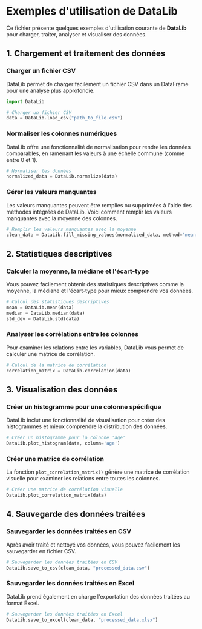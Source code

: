 # Exemples d'utilisation de DataLib

Ce fichier présente quelques exemples d'utilisation courante de **DataLib** pour charger, traiter, analyser et visualiser des données.

## 1. Chargement et traitement des données

### Charger un fichier CSV

DataLib permet de charger facilement un fichier CSV dans un DataFrame pour une analyse plus approfondie.

```python
import DataLib

# Charger un fichier CSV
data = DataLib.load_csv("path_to_file.csv")
```

### Normaliser les colonnes numériques

DataLib offre une fonctionnalité de normalisation pour rendre les données comparables, en ramenant les valeurs à une échelle commune (comme entre 0 et 1).

```python
# Normaliser les données
normalized_data = DataLib.normalize(data)
```

### Gérer les valeurs manquantes

Les valeurs manquantes peuvent être remplies ou supprimées à l'aide des méthodes intégrées de DataLib. Voici comment remplir les valeurs manquantes avec la moyenne des colonnes.

```python
# Remplir les valeurs manquantes avec la moyenne
clean_data = DataLib.fill_missing_values(normalized_data, method='mean')
```

## 2. Statistiques descriptives

### Calculer la moyenne, la médiane et l'écart-type

Vous pouvez facilement obtenir des statistiques descriptives comme la moyenne, la médiane et l'écart-type pour mieux comprendre vos données.

```python
# Calcul des statistiques descriptives
mean = DataLib.mean(data)
median = DataLib.median(data)
std_dev = DataLib.std(data)
```

### Analyser les corrélations entre les colonnes

Pour examiner les relations entre les variables, DataLib vous permet de calculer une matrice de corrélation.

```python
# Calcul de la matrice de corrélation
correlation_matrix = DataLib.correlation(data)
```

## 3. Visualisation des données

### Créer un histogramme pour une colonne spécifique

DataLib inclut une fonctionnalité de visualisation pour créer des histogrammes et mieux comprendre la distribution des données.

```python
# Créer un histogramme pour la colonne 'age'
DataLib.plot_histogram(data, column='age')
```

### Créer une matrice de corrélation

La fonction `plot_correlation_matrix()` génère une matrice de corrélation visuelle pour examiner les relations entre toutes les colonnes.

```python
# Créer une matrice de corrélation visuelle
DataLib.plot_correlation_matrix(data)
```

## 4. Sauvegarde des données traitées

### Sauvegarder les données traitées en CSV

Après avoir traité et nettoyé vos données, vous pouvez facilement les sauvegarder en fichier CSV.

```python
# Sauvegarder les données traitées en CSV
DataLib.save_to_csv(clean_data, "processed_data.csv")
```

### Sauvegarder les données traitées en Excel

DataLib prend également en charge l'exportation des données traitées au format Excel.

```python
# Sauvegarder les données traitées en Excel
DataLib.save_to_excel(clean_data, "processed_data.xlsx")
```
